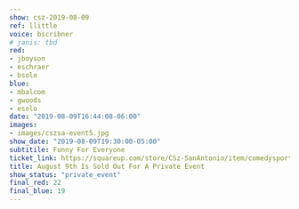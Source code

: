 ```yaml
---
show: csz-2019-08-09
ref: llittle
voice: bscribner
# janis: tbd
red:
- jboyson
- eschraer
- bsolo
blue:
- mbalcom
- gwoods
- esolo
date: "2019-08-09T16:44:08-06:00"
images:
- images/cszsa-event5.jpg
show_date: "2019-08-09T19:30:00-05:00"
subtitile: Funny For Everyone
ticket_link: https://squareup.com/store/CSz-SanAntonio/item/comedysportz-friday-july-th-3
title: August 9th Is Sold Out For A Private Event
show_status: "private_event"
final_red: 22
final_blue: 19
---
```

